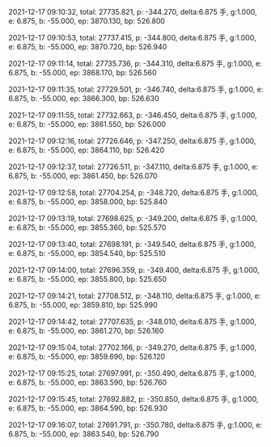 2021-12-17 09:10:32, total: 27735.821, p: -344.270, delta:6.875 手, g:1.000, e: 6.875, b: -55.000, ep: 3870.130, bp: 526.800

2021-12-17 09:10:53, total: 27737.415, p: -344.800, delta:6.875 手, g:1.000, e: 6.875, b: -55.000, ep: 3870.720, bp: 526.940

2021-12-17 09:11:14, total: 27735.736, p: -344.310, delta:6.875 手, g:1.000, e: 6.875, b: -55.000, ep: 3868.170, bp: 526.560

2021-12-17 09:11:35, total: 27729.501, p: -346.740, delta:6.875 手, g:1.000, e: 6.875, b: -55.000, ep: 3866.300, bp: 526.630

2021-12-17 09:11:55, total: 27732.663, p: -346.450, delta:6.875 手, g:1.000, e: 6.875, b: -55.000, ep: 3861.550, bp: 526.000

2021-12-17 09:12:16, total: 27726.646, p: -347.250, delta:6.875 手, g:1.000, e: 6.875, b: -55.000, ep: 3864.110, bp: 526.420

2021-12-17 09:12:37, total: 27726.511, p: -347.110, delta:6.875 手, g:1.000, e: 6.875, b: -55.000, ep: 3861.450, bp: 526.070

2021-12-17 09:12:58, total: 27704.254, p: -348.720, delta:6.875 手, g:1.000, e: 6.875, b: -55.000, ep: 3858.000, bp: 525.840

2021-12-17 09:13:19, total: 27698.625, p: -349.200, delta:6.875 手, g:1.000, e: 6.875, b: -55.000, ep: 3855.360, bp: 525.570

2021-12-17 09:13:40, total: 27698.191, p: -349.540, delta:6.875 手, g:1.000, e: 6.875, b: -55.000, ep: 3854.540, bp: 525.510

2021-12-17 09:14:00, total: 27696.359, p: -349.400, delta:6.875 手, g:1.000, e: 6.875, b: -55.000, ep: 3855.800, bp: 525.650

2021-12-17 09:14:21, total: 27708.512, p: -348.110, delta:6.875 手, g:1.000, e: 6.875, b: -55.000, ep: 3859.810, bp: 525.990

2021-12-17 09:14:42, total: 27707.635, p: -348.010, delta:6.875 手, g:1.000, e: 6.875, b: -55.000, ep: 3861.270, bp: 526.160

2021-12-17 09:15:04, total: 27702.166, p: -349.270, delta:6.875 手, g:1.000, e: 6.875, b: -55.000, ep: 3859.690, bp: 526.120

2021-12-17 09:15:25, total: 27697.991, p: -350.490, delta:6.875 手, g:1.000, e: 6.875, b: -55.000, ep: 3863.590, bp: 526.760

2021-12-17 09:15:45, total: 27692.882, p: -350.850, delta:6.875 手, g:1.000, e: 6.875, b: -55.000, ep: 3864.590, bp: 526.930

2021-12-17 09:16:07, total: 27691.791, p: -350.780, delta:6.875 手, g:1.000, e: 6.875, b: -55.000, ep: 3863.540, bp: 526.790